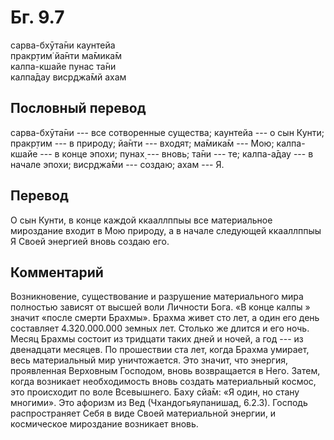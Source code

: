 # Бг. 9.7
сарва-бхӯта̄ни каунтейа<br/>
пракр̣тим̇ йа̄нти ма̄мика̄м<br/>
калпа-кшайе пунас та̄ни<br/>
калпа̄дау виср̣джа̄мй ахам
## Пословный перевод

сарва-бхӯта̄ни --- все сотворенные существа; каунтейа --- о сын Кунти;
пракр̣тим --- в природу; йа̄нти --- входят; ма̄мика̄м --- Мою; калпа-кшайе
--- в конце эпохи; пунах̣ --- вновь; та̄ни --- те; калпа-а̄дау --- в начале
эпохи; виср̣джа̄ми --- создаю; ахам --- Я.

## Перевод

О сын Кунти, в конце каждой ккааллппыы все материальное мироздание
входит в Мою природу, а в начале следующей ккааллппыы Я Своей энергией
вновь создаю его.

## Комментарий

Возникновение, существование и разрушение материального мира полностью
зависят от высшей воли Личности Бога. «В конце калпы » значит «после
смерти Брахмы». Брахма живет сто лет, а один его день составляет
4.320.000.000 земных лет. Столько же длится и его ночь. Месяц Брахмы
состоит из тридцати таких дней и ночей, а год --- из двенадцати месяцев.
По прошествии ста лет, когда Брахма умирает, весь материальный мир
уничтожается. Это значит, что энергия, проявленная Верховным Господом,
вновь возвращается в Него. Затем, когда возникает необходимость вновь
создать материальный космос, это происходит по воле Всевышнего. Баху
сйа̄м: «Я один, но стану многими». Это афоризм из Вед (Чхандогьяупанишад,
6.2.3). Господь распространяет Себя в виде Своей материальной энергии, и
космическое мироздание возникает вновь.
